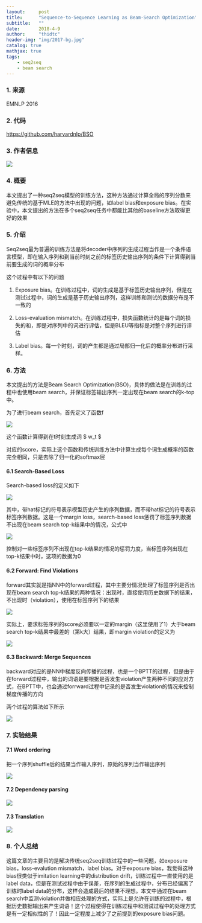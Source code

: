 ```yaml
---
layout:     post
title:      "Sequence-to-Sequence Learning as Beam-Search Optimization"
subtitle:   ""
date:       2018-4-9
author:     "thidtc"
header-img: "img/2017-bg.jpg"
catalog: true
mathjax: true
tags:
    - seq2seq
    - beam search
---
```


### 1. 来源
EMNLP 2016

### 2. 代码
https://github.com/harvardnlp/BSO

### 3. 作者信息
![](/img/Sequence_to_Sequence_Learning_as_Beam_Search_Optimization/author_figure1.png)

### 4. 概要
本文提出了一种seq2seq模型的训练方法，这种方法通过计算全局的序列分数来避免传统的基于MLE的方法中出现的问题，如label bias和exposure bias。在实验中，本文提出的方法在多个seq2seq任务中都能比其他的baseline方法取得更好的效果

### 5. 介绍
Seq2seq最为普遍的训练方法是将decoder中序列的生成过程当作是一个条件语言模型，即在输入序列和到当前时刻之前的标签历史输出序列的条件下计算得到当前要生成的词的概率分布

这个过程中有以下的问题

1. Exposure bias。在训练过程中，词的生成是基于标签历史输出序列，但是在测试过程中，词的生成是基于历史输出序列，这样训练和测试的数据分布是不一致的

2. Loss-evaluation mismatch。在训练过程中，损失函数统计的是每个词的损失的和，即是对序列中的词进行评估，但是BLEU等指标是对整个序列进行评估

3. Label bias。每一个时刻，词的产生都是通过局部归一化后的概率分布进行采样。

### 6. 方法

本文提出的方法是Beam Search Optimization(BSO)，具体的做法是在训练的过程中也使用beam search，并保证标签输出序列一定出现在beam search的k-top中。

为了进行beam search，首先定义了函数f

![](/img/Sequence_to_Sequence_Learning_as_Beam_Search_Optimization/method_figure1.png)

这个函数计算得到在t时刻生成词 $ w_t $

对应的score，实际上这个函数和传统训练方法中计算生成每个词生成概率的函数完全相同，只是去除了归一化的softmax层

#### 6.1 Search-Based Loss

Search-based loss的定义如下

![](/img/Sequence_to_Sequence_Learning_as_Beam_Search_Optimization/method_figure2.png)

其中，带hat标记的符号表示模型历史产生的序列数据，而不带hat标记的符号表示标签序列数据。这是一个margin loss，search-based loss惩罚了标签序列数据不出现在beam search top-k结果中的情况，公式中

![](/img/Sequence_to_Sequence_Learning_as_Beam_Search_Optimization/method_figure3.png)

控制对一些标签序列不出现在top-k结果的情况的惩罚力度，当标签序列出现在top-k结果中时，这项的数据为0

#### 6.2 Forward: Find Violations

forward其实就是指NN中的forward过程，其中主要分情况处理了标签序列是否出现在beam search top-k结果的两种情况：出现时，直接使用历史数据下的结果，不出现时（violation），使用在标签序列下的结果

![](/img/Sequence_to_Sequence_Learning_as_Beam_Search_Optimization/method_figure4.png)

实际上，要求标签序列的score必须要以一定的margin（这里使用了1）大于beam search top-k结果中最差的（第k大）结果，即margin violation的定义为

![](/img/Sequence_to_Sequence_Learning_as_Beam_Search_Optimization/method_figure5.png)

#### 6.3 Backward: Merge Sequences
backward对应的是NN中梯度反向传播的过程，也是一个BPTT的过程，但是由于在forward过程中，输出的词语是要根据是否发生violation产生两种不同的应对方式，在BPTT中，也会通过forrward过程中记录的是否发生violation的情况来控制梯度传播的方向

两个过程的算法如下所示

![](/img/Sequence_to_Sequence_Learning_as_Beam_Search_Optimization/method_figure6.png)

### 7. 实验结果
#### 7.1 Word ordering
把一个序列shuffle后的结果当作输入序列，原始的序列当作输出序列

![](/img/Sequence_to_Sequence_Learning_as_Beam_Search_Optimization/exp_figure1.png)

#### 7.2 Dependency parsing

![](/img/Sequence_to_Sequence_Learning_as_Beam_Search_Optimization/exp_figure2.png)

#### 7.3 Translation

![](/img/Sequence_to_Sequence_Learning_as_Beam_Search_Optimization/exp_figure3.png)

### 8. 个人总结
这篇文章的主要目的是解决传统seq2seq训练过程中的一些问题，如exposure bias，loss-evalution mismatch，label bias。对于exposure bias，我觉得这种bias很类似于imitation learning中的distribution drift，训练过程中一直使用的是label data，但是在测试过程中由于误差，在序列的生成过程中，分布已经偏离了训练时label data的分布，这样会造成最后的结果不理想。本文中通过在beam search中监测violation并做相应处理的方式，实际上是允许在训练的过程中，根据历史数据输出来产生词语！这个过程使得在训练过程中和测试过程中的处理方式是有一定相似性的了！因此一定程度上减少了之前提到的exposure bias问题。